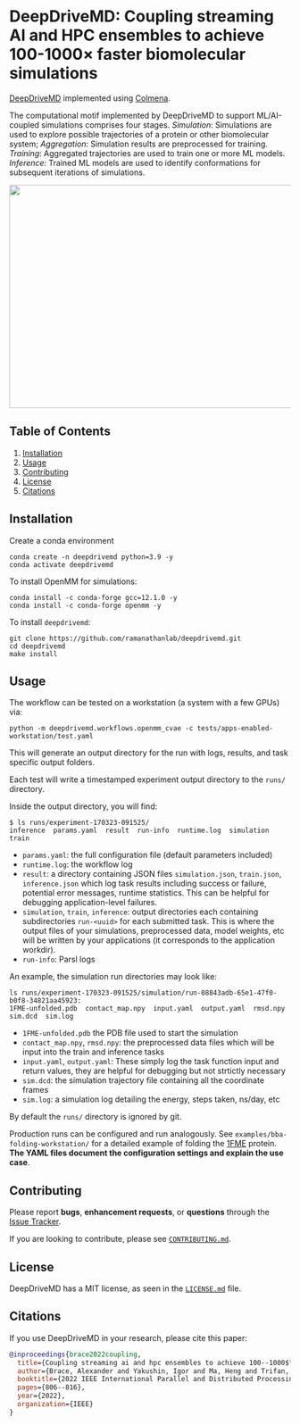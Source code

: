 # DeepDriveMD: Coupling streaming AI and HPC ensembles to achieve 100-1000× faster biomolecular simulations
[DeepDriveMD](https://github.com/DeepDriveMD/DeepDriveMD-pipeline) implemented using [Colmena](https://colmena.readthedocs.io/en/latest/).

The computational motif implemented by DeepDriveMD to support ML/AI-coupled simulations comprises four stages. _Simulation_: Simulations are used to explore possible trajectories of a protein or other biomolecular system; _Aggregation_: Simulation results are preprocessed for training. _Training_: Aggregated trajectories are used to train one or more ML models. _Inference_: Trained ML models are used to identify conformations for subsequent iterations of simulations. 

<img src="https://user-images.githubusercontent.com/38300604/205099612-e856d68b-a51b-4f92-acdc-240b229f015c.png" width="530" height="400"/>


## Table of Contents
1. [Installation](#installation)
2. [Usage](#usage)
3. [Contributing](#contributing)
4. [License](#license)
5. [Citations](#citations)

## Installation

Create a conda environment
```console
conda create -n deepdrivemd python=3.9 -y
conda activate deepdrivemd
```

To install OpenMM for simulations:
```console
conda install -c conda-forge gcc=12.1.0 -y
conda install -c conda-forge openmm -y
```

To install `deepdrivemd`:
```console
git clone https://github.com/ramanathanlab/deepdrivemd.git
cd deepdrivemd
make install
```

## Usage

The workflow can be tested on a workstation (a system with a few GPUs) via:
```console
python -m deepdrivemd.workflows.openmm_cvae -c tests/apps-enabled-workstation/test.yaml
```
This will generate an output directory for the run with logs, results, and task specific output folders.

Each test will write a timestamped experiment output directory to the `runs/` directory.

Inside the output directory, you will find:
```console
$ ls runs/experiment-170323-091525/
inference  params.yaml  result  run-info  runtime.log  simulation  train
```
- `params.yaml`: the full configuration file (default parameters included)
- `runtime.log`: the workflow log
- `result`: a directory containing JSON files `simulation.json`, `train.json`, `inference.json` which log task results including success or failure, potential error messages, runtime statistics. This can be helpful for debugging application-level failures.
- `simulation`, `train`, `inference`: output directories each containing subdirectories `run-<uuid>` for each submitted task. This is where the output files of your simulations, preprocessed data, model weights, etc will be written by your applications (it corresponds to the application workdir).
- `run-info`: Parsl logs

An example, the simulation run directories may look like:
```console
ls runs/experiment-170323-091525/simulation/run-08843adb-65e1-47f0-b0f8-34821aa45923:
1FME-unfolded.pdb  contact_map.npy  input.yaml  output.yaml  rmsd.npy  sim.dcd  sim.log
```
- `1FME-unfolded.pdb` the PDB file used to start the simulation
- `contact_map.npy`, `rmsd.npy`: the preprocessed data files which will be input into the train and inference tasks
- `input.yaml`, `output.yaml`: These simply log the task function input and return values, they are helpful for debugging but not strtictly necessary
- `sim.dcd`: the simulation trajectory file containing all the coordinate frames
- `sim.log`: a simulation log detailing the energy, steps taken, ns/day, etc

By default the `runs/` directory is ignored by git.

Production runs can be configured and run analogously. See `examples/bba-folding-workstation/` for a detailed example of folding the [1FME](https://www.rcsb.org/structure/1FME) protein. **The YAML files document the configuration settings and explain the use case**.


## Contributing

Please report **bugs**, **enhancement requests**, or **questions** through the [Issue Tracker](https://github.com/ramanathanlab/deepdrivemd/issues).

If you are looking to contribute, please see [`CONTRIBUTING.md`](https://github.com/ramanathanlab/deepdrivemd/blob/main/CONTRIBUTING.md).

## License

DeepDriveMD has a MIT license, as seen in the [`LICENSE.md`](https://github.com/ramanathanlab/deepdrivemd/blob/main/LICENSE.md) file.

## Citations

If you use DeepDriveMD in your research, please cite this paper:

```bibtex
@inproceedings{brace2022coupling,
  title={Coupling streaming ai and hpc ensembles to achieve 100--1000$\times$ faster biomolecular simulations},
  author={Brace, Alexander and Yakushin, Igor and Ma, Heng and Trifan, Anda and Munson, Todd and Foster, Ian and Ramanathan, Arvind and Lee, Hyungro and Turilli, Matteo and Jha, Shantenu},
  booktitle={2022 IEEE International Parallel and Distributed Processing Symposium (IPDPS)},
  pages={806--816},
  year={2022},
  organization={IEEE}
}
```

